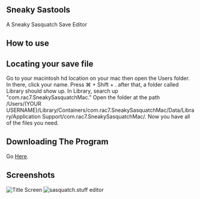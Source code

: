 ## Sneaky Sastools
A Sneaky Sasquatch Save Editor

## How to use

## Locating your save file

Go to your macintosh hd location on your mac then open the Users folder. In there, click your name. Press ⌘ + Shift + . after that, a folder called Library should show up. In Library, search up "com.rac7.SneakySasquatchMac." Open the folder at the path /Users/(YOUR USERNAME)/Library/Containers/com.rac7.SneakySasquatchMac/Data/Library/Application Support/com.rac7.SneakySasquatchMac/. Now you have all of the files you need.

## Downloading The Program
Go [Here](https://github.com/ikyih/SneakySastools/releases/).

## Screenshots 
![Title Screen](https://raw.githubusercontent.com/ikyih/SneakySastools/main/Screenshot%202024-08-20%20at%2012.42.03%E2%80%AFPM.png)
![sasquatch.stuff editor](https://raw.githubusercontent.com/ikyih/SneakySastools/main/Screenshot%202024-08-20%20at%2012.41.38%E2%80%AFPM.png)
